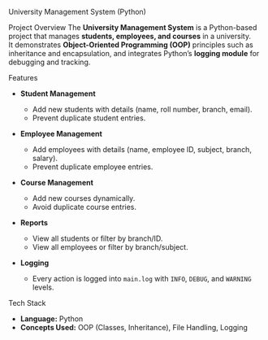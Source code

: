  University Management System (Python)

 Project Overview
The **University Management System** is a Python-based project that manages **students, employees, and courses** in a university.  
It demonstrates **Object-Oriented Programming (OOP)** principles such as inheritance and encapsulation, and integrates Python’s **logging module** for debugging and tracking.


 Features
- **Student Management**
  - Add new students with details (name, roll number, branch, email).  
  - Prevent duplicate student entries.  

- **Employee Management**
  - Add employees with details (name, employee ID, subject, branch, salary).  
  - Prevent duplicate employee entries.  

- **Course Management**
  - Add new courses dynamically.  
  - Avoid duplicate course entries.  

- **Reports**
  - View all students or filter by branch/ID.  
  - View all employees or filter by branch/subject.  

- **Logging**
  - Every action is logged into `main.log` with `INFO`, `DEBUG`, and `WARNING` levels.


 Tech Stack
- **Language:** Python  
- **Concepts Used:** OOP (Classes, Inheritance), File Handling, Logging  

